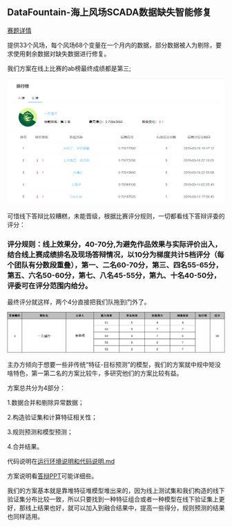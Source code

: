 ## DataFountain-海上风场SCADA数据缺失智能修复

[赛题详情](https://www.datafountain.cn/competitions/333/details/rule)

提供33个风场，每个风场68个变量在一个月内的数据，部分数据被人为剔除，要求使用剩余数据对缺失数据进行修复。

我们方案在线上比赛的ab榜最终成绩都是第三;

![线上成绩](pic/线上成绩.jpg)



可惜线下答辩比较糟糕，未能晋级，根据比赛评分规则，一切都看线下答辩评委的评分：

### 评分规则：线上效果分，40-70分,为避免作品效果与实际评价出入，结合线上赛成绩排名及现场答辩情况，以10分为梯度共计5档评分（每个团队有分数段重叠），第一、二名60-70分，第三、四名55-65分，第五、六名50-60分，第七、八名45-55分，第九、十名40-50分，评委可在评分范围内给分。



最终评分就这样，两个4分直接把我们队拖到门外了。

![答辩得分](pic/答辩得分.png)

主办方倾向于想要一些非传统“特征-目标预测”的模型，我们的方案就中规中矩没啥特色，第一第二名的方案比较牛，多研究他们的方案比较有益。



方案总共分为4部分：

1.数据合并和剔除异常数据；

2.构造验证集和计算特征相关性；

3.规则预测和模型预测；

4.合并结果。

代码说明在[运行环境说明和代码说明.md](./运行环境说明和代码说明.md)

方案说明看[答辩PPT](./一方通行-答辩PPT.pptx)可能详细些。

我们的方案基本就是靠堆特征堆模型堆出来的，因为线上测试集和我们构造的线下验证集分布比较一致，所以只要找到一种特征组合或者一种模型在线下验证集上更好，那线上结果也好，就可以加入到融合结果中，提高一些得分，规则预测的结果也同样适用。